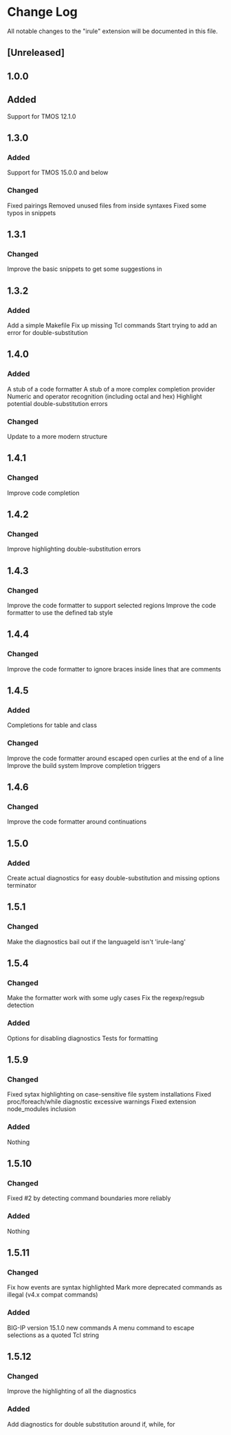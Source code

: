# Change Log

All notable changes to the "irule" extension will be documented in this file.

## [Unreleased]

## 1.0.0

## Added
Support for TMOS 12.1.0

## 1.3.0

### Added
Support for TMOS 15.0.0 and below

### Changed
Fixed pairings
Removed unused files from inside syntaxes
Fixed some typos in snippets

## 1.3.1

### Changed
Improve the basic snippets to get some suggestions in

## 1.3.2

### Added
Add a simple Makefile
Fix up missing Tcl commands
Start trying to add an error for double-substitution

## 1.4.0

### Added
A stub of a code formatter
A stub of a more complex completion provider
Numeric and operator recognition (including octal and hex)
Highlight potential double-substitution errors

### Changed
Update to a more modern structure

## 1.4.1

### Changed
Improve code completion

## 1.4.2

### Changed
Improve highlighting double-substitution errors

## 1.4.3

### Changed
Improve the code formatter to support selected regions
Improve the code formatter to use the defined tab style

## 1.4.4

### Changed
Improve the code formatter to ignore braces inside lines that are comments

## 1.4.5

### Added
Completions for table and class

### Changed
Improve the code formatter around escaped open curlies at the end of a line
Improve the build system
Improve completion triggers

## 1.4.6

### Changed
Improve the code formatter around continuations

## 1.5.0

### Added
Create actual diagnostics for easy double-substitution and missing options terminator

## 1.5.1

### Changed
Make the diagnostics bail out if the languageId isn't 'irule-lang'

## 1.5.4

### Changed
Make the formatter work with some ugly cases
Fix the regexp/regsub detection

### Added
Options for disabling diagnostics
Tests for formatting

## 1.5.9

### Changed
Fixed sytax highlighting on case-sensitive file system installations
Fixed proc/foreach/while diagnostic excessive warnings
Fixed extension node_modules inclusion

### Added
Nothing

## 1.5.10

### Changed
Fixed #2 by detecting command boundaries more reliably

### Added
Nothing

## 1.5.11

### Changed
Fix how events are syntax highlighted
Mark more deprecated commands as illegal (v4.x compat commands)

### Added
BIG-IP version 15.1.0 new commands
A menu command to escape selections as a quoted Tcl string

## 1.5.12

### Changed
Improve the highlighting of all the diagnostics

### Added
Add diagnostics for double substitution around if, while, for
